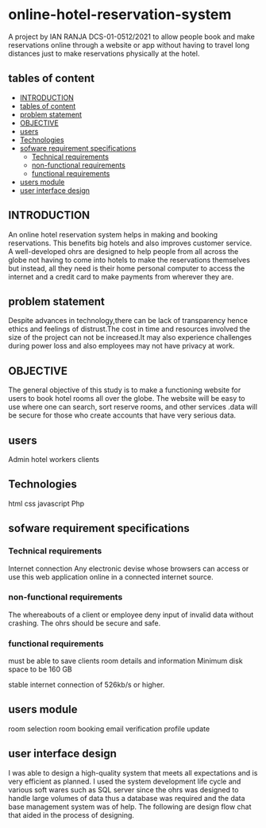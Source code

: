 # online-hotel-reservation-system
A project by IAN RANJA DCS-01-0512/2021 to allow people book and make reservations online through a website or app without having to travel long distances just to make reservations physically at the hotel. 

## tables of content
  - [INTRODUCTION](#introduction)
  - [tables of content](#tables-of-content)
  - [problem statement](#problem-statement)
  - [OBJECTIVE](#objective)
  - [users](#users)
  - [Technologies](#technologies)
  - [sofware requirement specifications](#sofware-requirement-specifications)
    - [Technical requirements](#technical-requirements)
    - [non-functional requirements](#non-functional-requirements)
    - [functional requirements](#functional-requirements)
  - [users module](#users-module)
  - [user interface design](#user-interface-design)
## INTRODUCTION
An online hotel reservation system helps in making and booking reservations. This benefits big hotels and also improves customer service. A well-developed ohrs are designed to help people from all across the globe not having to come into hotels to make the reservations themselves but instead, all they need is their home personal computer to access the internet and a credit card to make payments from wherever they are.
## problem statement
Despite advances in technology,there can be lack of transparency hence ethics and feelings of distrust.The cost in time and resources involved the size of the project can not be increased.It may also experience challenges during power loss and also employees may not have privacy at work.  

## OBJECTIVE
The general objective of this study is to make a functioning website for users to book hotel rooms all over the globe. The website will be easy to use where one can search, sort reserve rooms, and other services .data will be secure for those who create accounts that have very serious data.

## users
Admin
hotel workers
clients

## Technologies
html
css
javascript
Php
## sofware requirement specifications
### Technical requirements
Internet connection
Any electronic devise whose browsers can access or use this web application online in a connected internet source.
### non-functional requirements
The whereabouts of a client or employee
deny input of invalid data without crashing.
The ohrs should be secure and safe.

### functional requirements
must be able to save clients room details and information
Minimum disk space to be 160 GB
	
stable internet connection of 526kb/s or higher.


## users module
room selection
room booking
email verification
profile update
## user interface design
I was able to design a high-quality system that meets all expectations and is very efficient as planned. I used the system development life cycle and various soft wares such as SQL server since the ohrs was designed to handle large volumes of data thus a database was required and the data base management system was of help. The following are design flow chat that aided in the process of designing.